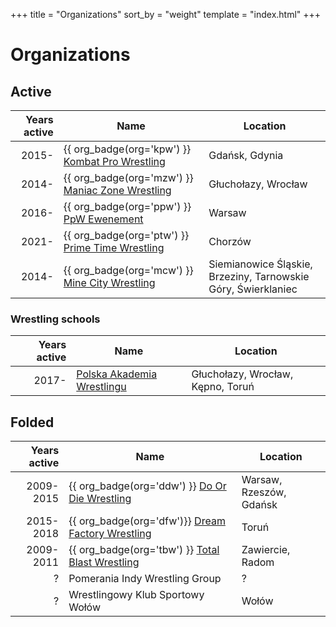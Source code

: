 +++
title = "Organizations"
sort_by = "weight"
template = "index.html"
+++

# Organizations

## Active

| Years active | Name | Location |
|--:|---|---|
| 2015- | {{ org_badge(org='kpw') }} [Kombat Pro Wrestling](@/o/kpw.md) | Gdańsk, Gdynia |
| 2014- | {{ org_badge(org='mzw') }} [Maniac Zone Wrestling](@/o/mzw.md) | Głuchołazy, Wrocław |
| 2016- | {{ org_badge(org='ppw') }} [PpW Ewenement](@/o/ppw.md) | Warsaw |
| 2021- | {{ org_badge(org='ptw') }} [Prime Time Wrestling](@/o/ptw.md) | Chorzów |
| 2014- | {{ org_badge(org='mcw') }} [Mine City Wrestling](@/o/mcw.md) | Siemianowice Śląskie, Brzeziny, Tarnowskie Góry, Świerklaniec |

### Wrestling schools

| Years active | Name | Location |
|--:|---|---|
| 2017- | [Polska Akademia Wrestlingu](@/o/paw.md) | Głuchołazy, Wrocław, Kępno, Toruń |

## Folded

| Years active | Name | Location |
|--:|---|---|
| 2009-2015 | {{ org_badge(org='ddw') }} [Do Or Die Wrestling](@/o/ddw.md) | Warsaw, Rzeszów, Gdańsk |
| 2015-2018 | {{ org_badge(org='dfw')}} [Dream Factory Wrestling](@/o/dfw.md) | Toruń |
| 2009-2011 | {{ org_badge(org='tbw') }} [Total Blast Wrestling](@/o/tbw.md) | Zawiercie, Radom |
| ? | Pomerania Indy Wrestling Group | ? |
| ? | Wrestlingowy Klub Sportowy Wołów | Wołów |
